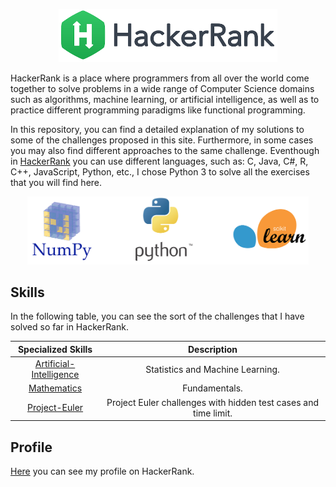 <p align="center">
  <img src="images/HackerRank.png" width="350" title="Python Logo">
</p>

HackerRank is a place where programmers from all over the world come together to solve problems in a wide range of Computer Science domains such as algorithms, machine learning, or artificial intelligence, as well as to practice different programming paradigms like functional programming.

In this repository, you can find a detailed explanation of my solutions to some of the challenges proposed in this site. Furthermore, in some cases you may also find different approaches to the same challenge. Eventhough in [HackerRank](https://www.hackerrank.com/) you can use different languages, such as: C, Java, C#, R, C++, JavaScript, Python, etc., I chose Python 3 to solve all the exercises that you will find here.


<p align="center">
  <img src="images/3-images.png" width="450" title="Scikit-learn">
</p>


## Skills
In the following table, you can see the sort of the challenges that I have solved so far in HackerRank.

| Specialized  Skills  | Description  |
|:--------------------:|:---------------:|
| [Artificial-Intelligence](https://github.com/EdinsonLeandro/HackerRank/tree/main/Artificial-Intelligence) | Statistics and Machine Learning. |
| [Mathematics](https://github.com/EdinsonLeandro/HackerRank/tree/main/Mathematics)                         | Fundamentals. |
| [Project-Euler](https://github.com/EdinsonLeandro/HackerRank/tree/main/Project-Euler)                     | Project Euler challenges with hidden test cases and time limit.        |

## Profile
[Here](https://www.hackerrank.com/edinson_leandro) you can see my profile on HackerRank.
